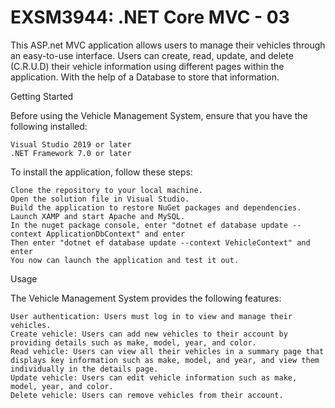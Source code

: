 # EXSM3944: .NET Core MVC - 03

This ASP.net MVC application allows users to manage their vehicles through an easy-to-use interface. Users can create, read, update, and delete (C.R.U.D) their vehicle information using different pages within the application. With the help of a Database to store that information.

Getting Started

Before using the Vehicle Management System, ensure that you have the following installed:

    Visual Studio 2019 or later
    .NET Framework 7.0 or later

To install the application, follow these steps:

    Clone the repository to your local machine.
    Open the solution file in Visual Studio.
    Build the application to restore NuGet packages and dependencies.
    Launch XAMP and start Apache and MySQL.
    In the nuget package console, enter "dotnet ef database update --context ApplicationDbContext" and enter
    Then enter "dotnet ef database update --context VehicleContext" and enter
    You now can launch the application and test it out.

Usage

The Vehicle Management System provides the following features:

    User authentication: Users must log in to view and manage their vehicles.
    Create vehicle: Users can add new vehicles to their account by providing details such as make, model, year, and color.
    Read vehicle: Users can view all their vehicles in a summary page that displays key information such as make, model, and year, and view them individually in the details page.
    Update vehicle: Users can edit vehicle information such as make, model, year, and color.
    Delete vehicle: Users can remove vehicles from their account.
